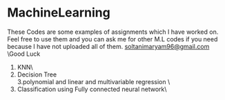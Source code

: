 # MachineLearning
These Codes are some examples of assignments which I have worked on. Feel free to use them and you can ask me for other M.L codes if you need because I have not uploaded all of them. 
soltanimaryam96@gmail.com
\Good Luck
1. KNN\
2. Decision Tree\
3.polynomial and linear and multivariable regression \
4. Classification using Fully connected neural network\
